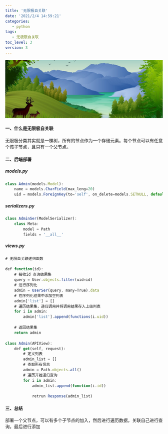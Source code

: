 ```yaml
---
title: '无限极自关联'
date: '2021/2/4 14:59:21'
categories:
   - python
tags:
   - 无极限自关联
toc_level: 3
version: 3
---
```

![cover](images/river.png)


#### 一、什么是无限极自关联
无限极分类其实就是一棵树，所有的节点作为一个存储元素。每个节点可以有任意个孩子节点，且只有一个父节点。

#### 二、后端部署
##### models.py
```js
class Admin(models.Model):
    name = models.CharField(max_leng=20) 
    uid = models.ForeignKey(to='self', on_delete=models.SETNULL, default=None) # 自关联
```

##### serializers.py
```js
class AdminSer(ModelSerializer):
    class Meta:
        model = Path
        fields = '__all__'
```

##### views.py
```js
# 无限自关联递归函数

def function(id):
    # 接收id 查询结果集
    query = User.objects.filter(uid=id)
    # 进行序列化
    admin = UserSer(query, many=True).data
    # 在序列化结果中添加空列表
    admin['list'] = []
    # 遍历结果集，递归调用并将调用结果存入上级列表
    for i in admin:
        admin['list'].append(functions(i.uid))

    # 返回结果集
    return admin

class Admin(APIView):
    def get(self, request):
        # 定义列表
        admin_list = []
        # 查取所有信息
        admin = Path.objects.all()
        # 遍历开始递归查询
        for i in admin:
            admin_list.append(function(i.id))
        
            retrun Response(admin_list)
```

#### 三、总结
   部署一个父节点，可以有多个子节点的加入，然后进行遍历数据，关联自己进行查询，最后进行添加